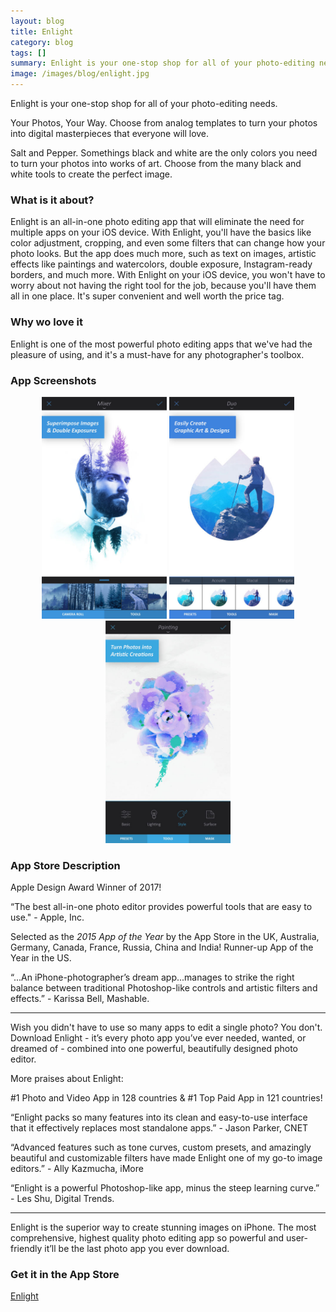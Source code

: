 ```yaml
---
layout: blog
title: Enlight
category: blog
tags: []  
summary: Enlight is your one-stop shop for all of your photo-editing needs.
image: /images/blog/enlight.jpg
---
```


Enlight is your one-stop shop for all of your photo-editing needs.

Your Photos, Your Way. Choose from analog templates to turn your photos into digital masterpieces that everyone will love.​

Salt and Pepper. Somethings black and white are the only colors you need to turn your photos into works of art. Choose from the many black and white tools to create the perfect image.​

### What is it about?

Enlight is an all-in-one photo editing app that will eliminate the need for multiple apps on your iOS device. With Enlight, you'll have the basics like color adjustment, cropping, and even some filters that can change how your photo looks. But the app does much more, such as text on images, artistic effects like paintings and watercolors, double exposure, Instagram-ready borders, and much more. With Enlight on your iOS device, you won't have to worry about not having the right tool for the job, because you'll have them all in one place. It's super convenient and well worth the price tag.

### Why wo love it

Enlight is one of the most powerful photo editing apps that we've had the pleasure of using, and it's a must-have for any photographer's toolbox.

### App Screenshots

<div  align="center">    
<img src="/images/blog/enlight1.jpeg" width="200"  alt="">
<img src="/images/blog/enlight2.jpeg" width="200"  alt="">
<img src="/images/blog/enlight3.jpeg" width="200"  alt="">
</div>


### App Store Description

Apple Design Award Winner of 2017!

“The best all-in-one photo editor provides powerful tools that are easy to use." - Apple, Inc.

Selected as the *2015 App of the Year* by the App Store in the UK, Australia, Germany, Canada, France, Russia, China and India! Runner-up App of the Year in the US.

“...An iPhone-photographer’s dream app...manages to strike the right balance between traditional Photoshop-like controls and artistic filters and effects.” - Karissa Bell, Mashable.

_______________________________________________

Wish you didn't have to use so many apps to edit a single photo? You don't. 
Download Enlight - it’s every photo app you’ve ever needed, wanted, or dreamed of - combined into one powerful, beautifully designed photo editor. 

More praises about Enlight:

#1 Photo and Video App in 128 countries & #1 Top Paid App in 121 countries!

“Enlight packs so many features into its clean and easy-to-use interface that it effectively replaces most standalone apps.” - Jason Parker, CNET

“Advanced features such as tone curves, custom presets, and amazingly beautiful and customizable filters have made Enlight one of my go-to image editors.” - Ally Kazmucha, iMore

“Enlight is a powerful Photoshop-like app, minus the steep learning curve.” - Les Shu, Digital Trends.
_______________________________________________

Enlight is the superior way to create stunning images on iPhone. The most comprehensive, highest quality photo editing app so powerful and user-friendly it’ll be the last photo app you ever download. 

### Get it in the App Store 
[Enlight](https://itunes.apple.com/US/app/id930026670?mt=8&at=1010lGvV&ct=A0W)